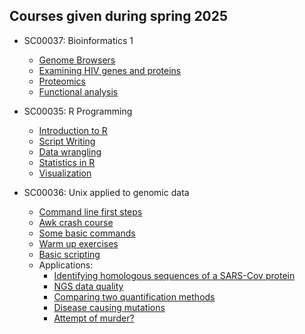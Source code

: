 ## Courses given during spring 2025

  * SC00037: Bioinformatics 1
    * [Genome Browsers](https://github.com/BDC-training/VT25/wiki/B1-I:-Genome-Browsers)
    * [Examining HIV genes and proteins](https://github.com/BDC-training/VT25/wiki/B1-II:-Examining-HIV-genes-and-proteins) 
    * [Proteomics](https://github.com/BDC-training/VT25/wiki/B1-III:-Proteomics) 
    * [Functional analysis](https://github.com/BDC-training/VT25/wiki/B1-IV:-Functional-analysis)
   
    
  * SC00035: R Programming
    * [Introduction to R](https://github.com/BDC-training/VT25/wiki/R-I:-Introduction-to-R) 
    * [Script Writing](https://github.com/BDC-training/VT25/wiki/R-II:-Script-Writing) 
    * [Data wrangling](https://github.com/BDC-training/VT25/wiki/R-III:-Data-wrangling) 
    * [Statistics in R](https://github.com/BDC-training/VT25/wiki/R-IV:-Statistics-in-R) 
    * [Visualization](https://github.com/BDC-training/VT25/wiki/R-V:-Visualization) 

  * SC00036: Unix applied to genomic data
    * [Command line first steps](https://github.com/BDC-training/VT25/wiki/Unix-I:-Command-line-first-steps) 
    * [Awk crash course](https://github.com/BDC-training/VT25/wiki/Awk-Crash-Course)
    * [Some basic commands](https://github.com/BDC-training/VT25/wiki/Unix-II:-Some-basic-commands) 
    * [Warm up exercises](https://github.com/BDC-training/VT25/wiki/Unix-III:-Warm-up-exercises) 
    * [Basic scripting](https://github.com/BDC-training/VT25/wiki/Unix-IV:-Basic-scripting)
    * Applications:
      * [Identifying homologous sequences of a SARS-Cov protein](https://github.com/BDC-training/VT25/wiki/Unix-V:-Identifying-homologous-sequences-of-a-SARS-Cov-protein) 
      * [NGS data quality](https://github.com/BDC-training/VT25/wiki/Unix-VI:-NGS-data-quality) 
      * [Comparing two quantification methods](https://github.com/BDC-training/VT25/wiki/Unix-VII:-Comparing-two-quantification-methods)
      * [Disease causing mutations](https://github.com/BDC-training/VT25/wiki/Unix-VIII:-Disease-causing-mutations) 
      * [Attempt of murder?](https://github.com/BDC-training/VT25/wiki/Unix-IX:-Attempt-of-murder%3F) 
